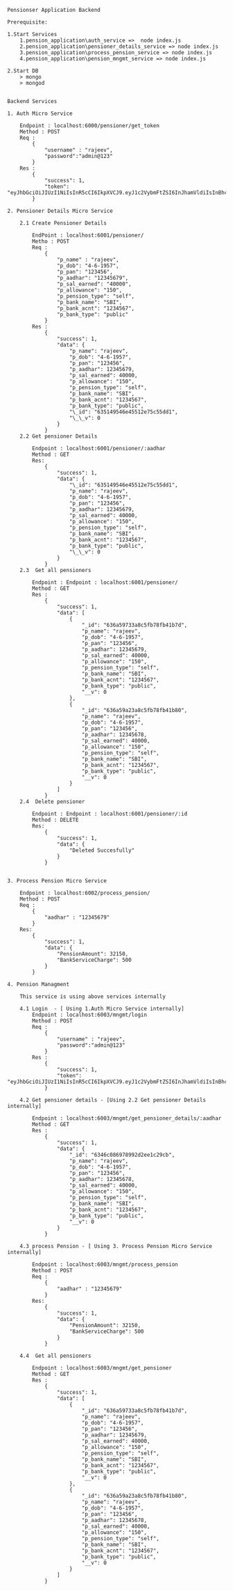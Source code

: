     Pensionser Application Backend

    Prerequisite: 

    1.Start Services
        1.pension_application\auth_service =>  node index.js
        2.pension_application\pensioner_details_service => node index.js 
        3.pension_application\process_pension_service => node index.js
        4.pension_application\pension_mngmt_service => node index.js

    2.Start DB
        > mongo
        > mongod
        

    Backend Services

    1. Auth Micro Service

        Endpoint : localhost:6000/pensioner/get_token
        Method : POST
        Req :
            {
                "username" : "rajeev",
                "password":"admin@123"
            }
        Res :
            {
                "success": 1,
                "token": "eyJhbGciOiJIUzI1NiIsInR5cCI6IkpXVCJ9.eyJ1c2VybmFtZSI6InJhamVldiIsInBhc3N3b3JkIjoiYWRtaW5AMTIzIiwiYWFkaGFyIjoiMTIzNDU2NzgiLCJpYXQiOjE2NjYyNzE1MzUsImV4cCI6MTY2NjI3MzMzNX0.p7HfoDzWjjAXXO8Zy00ErMkKTg8uehyPH1xDUxErpWk"
            }

    2. Pensioner Details Micro Service

        2.1 Create Pensioner Details

            EndPoint : localhost:6001/pensioner/
            Metho : POST
            Req :
                {
                    "p_name" : "rajeev",
                    "p_dob": "4-6-1957",
                    "p_pan": "123456",
                    "p_aadhar": "12345679",
                    "p_sal_earned": "40000",
                    "p_allowance": "150",
                    "p_pension_type": "self",
                    "p_bank_name": "SBI",
                    "p_bank_acnt": "1234567",
                    "p_bank_type": "public"
                }
            Res :
                {
                    "success": 1,
                    "data": {
                        "p_name": "rajeev",
                        "p_dob": "4-6-1957",
                        "p_pan": "123456",
                        "p_aadhar": 12345679,
                        "p_sal_earned": 40000,
                        "p_allowance": "150",
                        "p_pension_type": "self",
                        "p_bank_name": "SBI",
                        "p_bank_acnt": "1234567",
                        "p_bank_type": "public",
                        "\_id": "635149546e45512e75c55dd1",
                        "\_\_v": 0
                    }
                }
        2.2 Get pensioner Details

            Endpoint : localhost:6001/pensioner/:aadhar
            Method : GET
            Res:
                {
                    "success": 1,
                    "data": {
                        "\_id": "635149546e45512e75c55dd1",
                        "p_name": "rajeev",
                        "p_dob": "4-6-1957",
                        "p_pan": "123456",
                        "p_aadhar": 12345679,
                        "p_sal_earned": 40000,
                        "p_allowance": "150",
                        "p_pension_type": "self",
                        "p_bank_name": "SBI",
                        "p_bank_acnt": "1234567",
                        "p_bank_type": "public",
                        "\_\_v": 0
                    }
                }
        2.3  Get all pensioners

            Endpoint : Endpoint : localhost:6001/pensioner/
            Method : GET
            Res :
                {
                    "success": 1,
                    "data": [
                        {
                            "_id": "636a59733a8c5fb78fb41b7d",
                            "p_name": "rajeev",
                            "p_dob": "4-6-1957",
                            "p_pan": "123456",
                            "p_aadhar": 12345679,
                            "p_sal_earned": 40000,
                            "p_allowance": "150",
                            "p_pension_type": "self",
                            "p_bank_name": "SBI",
                            "p_bank_acnt": "1234567",
                            "p_bank_type": "public",
                            "__v": 0
                        },
                        {
                            "_id": "636a59a23a8c5fb78fb41b80",
                            "p_name": "rajeev",
                            "p_dob": "4-6-1957",
                            "p_pan": "123456",
                            "p_aadhar": 12345678,
                            "p_sal_earned": 40000,
                            "p_allowance": "150",
                            "p_pension_type": "self",
                            "p_bank_name": "SBI",
                            "p_bank_acnt": "1234567",
                            "p_bank_type": "public",
                            "__v": 0
                        }
                    ]
                }
        2.4  Delete pensioner

            Endpoint : Endpoint : localhost:6001/pensioner/:id
            Method : DELETE
            Res:
                {
                    "success": 1,
                    "data": {
                        "Deleted Succesfully"
                    }
                }


    3. Process Pension Micro Service

        Endpoint : localhost:6002/process_pension/
        Method : POST
        Req :
            {
                "aadhar" : "12345679"
            }
        Res:
            {
                "success": 1,
                "data": {
                    "PensionAmount": 32150,
                    "BankServiceCharge": 500
                }
            }

    4. Pension Managment

        This service is using above services internally

        4.1 Login  - [ Using 1.Auth Micro Service internally]
            Endpoint : localhost:6003/mngmt/login
            Method : POST
            Req :
                {
                    "username" : "rajeev",
                    "password":"admin@123"
                }
            Res :
                {
                    "success": 1,
                    "token": "eyJhbGciOiJIUzI1NiIsInR5cCI6IkpXVCJ9.eyJ1c2VybmFtZSI6InJhamVldiIsInBhc3N3b3JkIjoiYWRtaW5AMTIzIiwiYWFkaGFyIjoiMTIzNDU2NzgiLCJpYXQiOjE2NjYyNzE1MzUsImV4cCI6MTY2NjI3MzMzNX0.p7HfoDzWjjAXXO8Zy00ErMkKTg8uehyPH1xDUxErpWk"
                }

        4.2 Get pensioner details - [Using 2.2 Get pensioner Details internally]

            Endpoint : localhost:6003/mngmt/get_pensioner_details/:aadhar
            Method : GET
            Res :
                {
                    "success": 1,
                    "data": {
                        "_id": "6346c086978992d2ee1c29cb",
                        "p_name": "rajeev",
                        "p_dob": "4-6-1957",
                        "p_pan": "123456",
                        "p_aadhar": 12345678,
                        "p_sal_earned": 40000,
                        "p_allowance": "150",
                        "p_pension_type": "self",
                        "p_bank_name": "SBI",
                        "p_bank_acnt": "1234567",
                        "p_bank_type": "public",
                        "__v": 0
                    }
                }

        4.3 process Pension - [ Using 3. Process Pension Micro Service internally]

            Endpoint : localhost:6003/mngmt/process_pension
            Method : POST
            Req :
                {
                    "aadhar" : "12345679"
                }
            Res:
                {
                    "success": 1,
                    "data": {
                        "PensionAmount": 32150,
                        "BankServiceCharge": 500
                    }
                }

        4.4  Get all pensioners

            Endpoint : localhost:6003/mngmt/get_pensioner
            Method : GET
            Res :
                {
                    "success": 1,
                    "data": [
                        {
                            "_id": "636a59733a8c5fb78fb41b7d",
                            "p_name": "rajeev",
                            "p_dob": "4-6-1957",
                            "p_pan": "123456",
                            "p_aadhar": 12345679,
                            "p_sal_earned": 40000,
                            "p_allowance": "150",
                            "p_pension_type": "self",
                            "p_bank_name": "SBI",
                            "p_bank_acnt": "1234567",
                            "p_bank_type": "public",
                            "__v": 0
                        },
                        {
                            "_id": "636a59a23a8c5fb78fb41b80",
                            "p_name": "rajeev",
                            "p_dob": "4-6-1957",
                            "p_pan": "123456",
                            "p_aadhar": 12345678,
                            "p_sal_earned": 40000,
                            "p_allowance": "150",
                            "p_pension_type": "self",
                            "p_bank_name": "SBI",
                            "p_bank_acnt": "1234567",
                            "p_bank_type": "public",
                            "__v": 0
                        }
                    ]
                }
